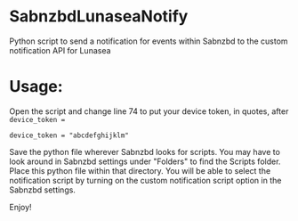# SabnzbdLunaseaNotify
Python script to send a notification for events within Sabnzbd to the custom notification API for Lunasea

# Usage: 

Open the script and change line 74 to put your device token, in quotes, after `device_token = `

`device_token = "abcdefghijklm" `

Save the python file wherever Sabnzbd looks for scripts. You may have to look around in Sabnzbd settings under "Folders" to find the Scripts folder. Place this python file within that directory. You will be able to select the notification script by turning on the custom notification script option in the Sabnzbd settings.

Enjoy!


